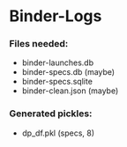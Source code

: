 # Binder-Logs

### Files needed:
 - binder-launches.db
 - binder-specs.db (maybe)
 - binder-specs.sqlite
 - binder-clean.json (maybe)
 
 
 ### Generated pickles:
 - dp_df.pkl (specs, 8)
